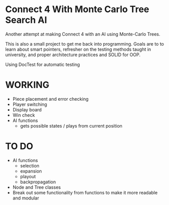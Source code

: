 # Connect 4 With Monte Carlo Tree Search AI
Another attempt at making Connect 4 with an AI using Monte-Carlo Trees.

This is also a small project to get me back into programming. Goals are to
to learn about smart pointers, refresher on the testing methods taught in university,
and proper architecture practices and SOLID for OOP.

Using DocTest for automatic testing
# WORKING
- Piece placement and error checking
- Player switching
- Display board
- Win check
- AI functions
	- gets possible states / plays from current position
# TO DO
- AI functions
	- selection
	- expansion
	- playout
	- backpropagation
- Node and Tree classes
- Break out some functionality from functions to make it more readable and modular
